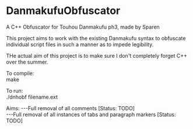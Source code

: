 # DanmakufuObfuscator
A C++ Obfuscator for Touhou Danmakufu ph3, made by Sparen

This project aims to work with the existing Danmakufu syntax to obfuscate individual script files in such a manner as to impede legibility.

THe actual aim of this project is to make sure I don't completely forget C++ over the summer.

To compile:		<br>
    make

To run:			<br>
    ./dnhobf filename.ext

Aims:
---Full removal of all comments [Status: TODO]						<br>
---Full removal of all instances of tabs and paragraph markers [Status: TODO]		<br>